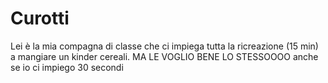 # Curotti
Lei è la mia compagna di classe che ci impiega tutta la ricreazione (15 min) a mangiare un kinder cereali.
MA LE VOGLIO BENE LO STESSOOOO anche se io ci impiego 30 secondi
